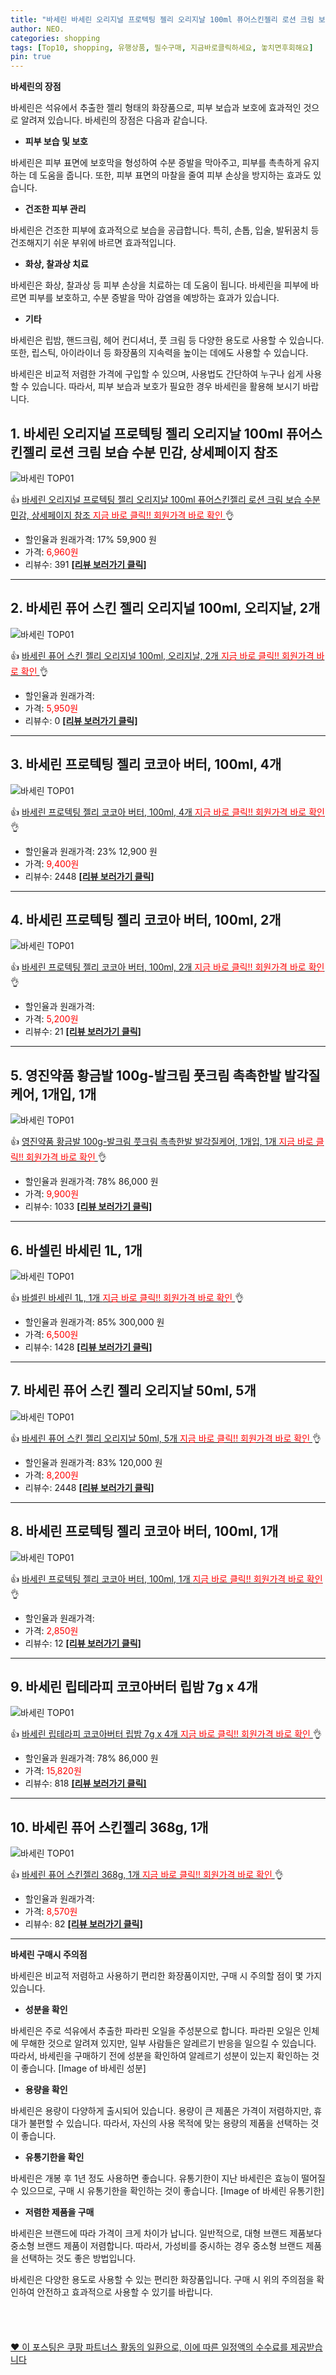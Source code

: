 ```yaml
---
title: "바세린 바세린 오리지널 프로텍팅 젤리 오리지날 100ml 퓨어스킨젤리 로션 크림 보습 수분 민감, 상세페이지 참조 필수 필요 추천 제품 비교 최저 가격 비교 장점 구매 후기 구매평"
author: NEO.
categories: shopping
tags: [Top10, shopping, 유행상품, 필수구매, 지금바로클릭하세요, 놓치면후회해요]
pin: true
---
```

**바세린의 장점**

바세린은 석유에서 추출한 젤리 형태의 화장품으로, 피부 보습과 보호에 효과적인 것으로 알려져 있습니다. 바세린의 장점은 다음과 같습니다.

* **피부 보습 및 보호**

바세린은 피부 표면에 보호막을 형성하여 수분 증발을 막아주고, 피부를 촉촉하게 유지하는 데 도움을 줍니다. 또한, 피부 표면의 마찰을 줄여 피부 손상을 방지하는 효과도 있습니다.

* **건조한 피부 관리**

바세린은 건조한 피부에 효과적으로 보습을 공급합니다. 특히, 손톱, 입술, 발뒤꿈치 등 건조해지기 쉬운 부위에 바르면 효과적입니다.

* **화상, 찰과상 치료**

바세린은 화상, 찰과상 등 피부 손상을 치료하는 데 도움이 됩니다. 바세린을 피부에 바르면 피부를 보호하고, 수분 증발을 막아 감염을 예방하는 효과가 있습니다.

* **기타**

바세린은 립밤, 핸드크림, 헤어 컨디셔너, 풋 크림 등 다양한 용도로 사용할 수 있습니다. 또한, 립스틱, 아이라이너 등 화장품의 지속력을 높이는 데에도 사용할 수 있습니다.

바세린은 비교적 저렴한 가격에 구입할 수 있으며, 사용법도 간단하여 누구나 쉽게 사용할 수 있습니다. 따라서, 피부 보습과 보호가 필요한 경우 바세린을 활용해 보시기 바랍니다.

   

## 1. 바세린 오리지널 프로텍팅 젤리 오리지날 100ml 퓨어스킨젤리 로션 크림 보습 수분 민감, 상세페이지 참조

![바세린 TOP01](https://thumbnail7.coupangcdn.com/thumbnails/remote/490x490ex/image/vendor_inventory/caa5/9cdd6c9f31b20601156a40bc9bdd5ccc3552d3ace946a3deaa4dd86fffda.png)


👍 [바세린 오리지널 프로텍팅 젤리 오리지날 100ml 퓨어스킨젤리 로션 크림 보습 수분 민감, 상세페이지 참조 <font color=red> 지금 바로 클릭!! 회원가격 바로 확인 </font> ](https://link.coupang.com/re/AFFSDP?lptag=AF3617701&subid=GithubCoopas&pageKey=6289656910&traceid=V0-153&itemId=12953466924&vendorItemId=87907657768) 👌 


- 할인율과 원래가격: 17%  59,900   원
- 가격: <span style='color:red'>6,960원</span>
- 리뷰수: 391  [**[리뷰 보러가기 클릭]**](https://link.coupang.com/re/AFFSDP?lptag=AF3617701&subid=GithubCoopas&pageKey=6289656910&traceid=V0-153&itemId=12953466924&vendorItemId=87907657768)

---


   

## 2. 바세린 퓨어 스킨 젤리 오리지널 100ml, 오리지날, 2개

![바세린 TOP01](https://thumbnail9.coupangcdn.com/thumbnails/remote/490x490ex/image/vendor_inventory/80d4/ee812fc6fadfce616799ad64a2d810ec618ced9e3712e33f81dcaa8e9a62.JPG)


👍 [바세린 퓨어 스킨 젤리 오리지널 100ml, 오리지날, 2개 <font color=red> 지금 바로 클릭!! 회원가격 바로 확인 </font> ](https://link.coupang.com/re/AFFSDP?lptag=AF3617701&subid=GithubCoopas&pageKey=4310015590&traceid=V0-153&itemId=7371044815&vendorItemId=87515970084) 👌 


- 할인율과 원래가격: 
- 가격: <span style='color:red'>5,950원</span>
- 리뷰수: 0  [**[리뷰 보러가기 클릭]**](https://link.coupang.com/re/AFFSDP?lptag=AF3617701&subid=GithubCoopas&pageKey=4310015590&traceid=V0-153&itemId=7371044815&vendorItemId=87515970084)

---


   

## 3. 바세린 프로텍팅 젤리 코코아 버터, 100ml, 4개

![바세린 TOP01](https://thumbnail8.coupangcdn.com/thumbnails/remote/490x490ex/image/retail/images/cf68a7f1-9861-4650-9b78-705b07827a9d3975423240341985966.png)


👍 [바세린 프로텍팅 젤리 코코아 버터, 100ml, 4개 <font color=red> 지금 바로 클릭!! 회원가격 바로 확인 </font> ](https://link.coupang.com/re/AFFSDP?lptag=AF3617701&subid=GithubCoopas&pageKey=6681194188&traceid=V0-153&itemId=18036780181&vendorItemId=85191203509) 👌 


- 할인율과 원래가격: 23%  12,900   원
- 가격: <span style='color:red'>9,400원</span>
- 리뷰수: 2448  [**[리뷰 보러가기 클릭]**](https://link.coupang.com/re/AFFSDP?lptag=AF3617701&subid=GithubCoopas&pageKey=6681194188&traceid=V0-153&itemId=18036780181&vendorItemId=85191203509)

---


   

## 4. 바세린 프로텍팅 젤리 코코아 버터, 100ml, 2개

![바세린 TOP01](https://thumbnail7.coupangcdn.com/thumbnails/remote/490x490ex/image/retail/images/19ca075d-d6a2-4986-87c1-710248ade214968926960824142778.png)


👍 [바세린 프로텍팅 젤리 코코아 버터, 100ml, 2개 <font color=red> 지금 바로 클릭!! 회원가격 바로 확인 </font> ](https://link.coupang.com/re/AFFSDP?lptag=AF3617701&subid=GithubCoopas&pageKey=6681194188&traceid=V0-153&itemId=18036781845&vendorItemId=85191204988) 👌 


- 할인율과 원래가격: 
- 가격: <span style='color:red'>5,200원</span>
- 리뷰수: 21  [**[리뷰 보러가기 클릭]**](https://link.coupang.com/re/AFFSDP?lptag=AF3617701&subid=GithubCoopas&pageKey=6681194188&traceid=V0-153&itemId=18036781845&vendorItemId=85191204988)

---


   

## 5. 영진약품 황금발 100g-발크림 풋크림 촉촉한발 발각질케어, 1개입, 1개

![바세린 TOP01](https://thumbnail6.coupangcdn.com/thumbnails/remote/490x490ex/image/vendor_inventory/f146/8c09c466f43cef084ea1855cfc90e660c9a7ec98b52b53af941fda490d3a.jpg)


👍 [영진약품 황금발 100g-발크림 풋크림 촉촉한발 발각질케어, 1개입, 1개 <font color=red> 지금 바로 클릭!! 회원가격 바로 확인 </font> ](https://link.coupang.com/re/AFFSDP?lptag=AF3617701&subid=GithubCoopas&pageKey=7670001540&traceid=V0-153&itemId=20457957152&vendorItemId=87537894327) 👌 


- 할인율과 원래가격: 78%  86,000   원
- 가격: <span style='color:red'>9,900원</span>
- 리뷰수: 1033  [**[리뷰 보러가기 클릭]**](https://link.coupang.com/re/AFFSDP?lptag=AF3617701&subid=GithubCoopas&pageKey=7670001540&traceid=V0-153&itemId=20457957152&vendorItemId=87537894327)

---


   

## 6. 바셀린 바세린 1L, 1개

![바세린 TOP01](https://thumbnail10.coupangcdn.com/thumbnails/remote/490x490ex/image/vendor_inventory/e1b8/a63f7082ee943f1fd53dc3ed9e8af9ea38816eb73f923aab701ac94b8393.jpeg)


👍 [바셀린 바세린 1L, 1개 <font color=red> 지금 바로 클릭!! 회원가격 바로 확인 </font> ](https://link.coupang.com/re/AFFSDP?lptag=AF3617701&subid=GithubCoopas&pageKey=7373447132&traceid=V0-153&itemId=19025836769&vendorItemId=86150055571) 👌 


- 할인율과 원래가격: 85%  300,000   원
- 가격: <span style='color:red'>6,500원</span>
- 리뷰수: 1428  [**[리뷰 보러가기 클릭]**](https://link.coupang.com/re/AFFSDP?lptag=AF3617701&subid=GithubCoopas&pageKey=7373447132&traceid=V0-153&itemId=19025836769&vendorItemId=86150055571)

---


   

## 7. 바세린 퓨어 스킨 젤리 오리지날 50ml, 5개

![바세린 TOP01](https://thumbnail7.coupangcdn.com/thumbnails/remote/490x490ex/image/vendor_inventory/ba0c/5f12e5adff9fd98d1c478e0ba097190601cd2bb1fcff5d7f8cad591341fb.jpg)


👍 [바세린 퓨어 스킨 젤리 오리지날 50ml, 5개 <font color=red> 지금 바로 클릭!! 회원가격 바로 확인 </font> ](https://link.coupang.com/re/AFFSDP?lptag=AF3617701&subid=GithubCoopas&pageKey=4310015590&traceid=V0-153&itemId=17971790524&vendorItemId=80972432682) 👌 


- 할인율과 원래가격: 83%  120,000   원
- 가격: <span style='color:red'>8,200원</span>
- 리뷰수: 2448  [**[리뷰 보러가기 클릭]**](https://link.coupang.com/re/AFFSDP?lptag=AF3617701&subid=GithubCoopas&pageKey=4310015590&traceid=V0-153&itemId=17971790524&vendorItemId=80972432682)

---


   

## 8. 바세린 프로텍팅 젤리 코코아 버터, 100ml, 1개

![바세린 TOP01](https://thumbnail10.coupangcdn.com/thumbnails/remote/490x490ex/image/retail/images/2020/10/22/9/8/2e67eb91-8d2e-4973-8e14-594210018f0b.jpg)


👍 [바세린 프로텍팅 젤리 코코아 버터, 100ml, 1개 <font color=red> 지금 바로 클릭!! 회원가격 바로 확인 </font> ](https://link.coupang.com/re/AFFSDP?lptag=AF3617701&subid=GithubCoopas&pageKey=6681194188&traceid=V0-153&itemId=15407042463&vendorItemId=72324677589) 👌 


- 할인율과 원래가격: 
- 가격: <span style='color:red'>2,850원</span>
- 리뷰수: 12  [**[리뷰 보러가기 클릭]**](https://link.coupang.com/re/AFFSDP?lptag=AF3617701&subid=GithubCoopas&pageKey=6681194188&traceid=V0-153&itemId=15407042463&vendorItemId=72324677589)

---


   

## 9. 바세린 립테라피 코코아버터 립밤 7g x 4개

![바세린 TOP01](https://thumbnail9.coupangcdn.com/thumbnails/remote/490x490ex/image/vendor_inventory/4074/b705f2315f642d17f1cd4c62d27750a7d4d63797ca83050ef6e69dbb6d76.png)


👍 [바세린 립테라피 코코아버터 립밤 7g x 4개 <font color=red> 지금 바로 클릭!! 회원가격 바로 확인 </font> ](https://link.coupang.com/re/AFFSDP?lptag=AF3617701&subid=GithubCoopas&pageKey=6291102152&traceid=V0-153&itemId=18215766180&vendorItemId=87588537100) 👌 


- 할인율과 원래가격: 78%  86,000   원
- 가격: <span style='color:red'>15,820원</span>
- 리뷰수: 818  [**[리뷰 보러가기 클릭]**](https://link.coupang.com/re/AFFSDP?lptag=AF3617701&subid=GithubCoopas&pageKey=6291102152&traceid=V0-153&itemId=18215766180&vendorItemId=87588537100)

---


   

## 10. 바세린 퓨어 스킨젤리 368g, 1개

![바세린 TOP01](https://thumbnail7.coupangcdn.com/thumbnails/remote/490x490ex/image/retail/images/5979895369800022-323b84ef-9c01-4dc0-b81d-c599855f5ed6.jpg)


👍 [바세린 퓨어 스킨젤리 368g, 1개 <font color=red> 지금 바로 클릭!! 회원가격 바로 확인 </font> ](https://link.coupang.com/re/AFFSDP?lptag=AF3617701&subid=GithubCoopas&pageKey=2155390739&traceid=V0-153&itemId=3660960634&vendorItemId=78103838969) 👌 


- 할인율과 원래가격: 
- 가격: <span style='color:red'>8,570원</span>
- 리뷰수: 82  [**[리뷰 보러가기 클릭]**](https://link.coupang.com/re/AFFSDP?lptag=AF3617701&subid=GithubCoopas&pageKey=2155390739&traceid=V0-153&itemId=3660960634&vendorItemId=78103838969)

---
**바세린 구매시 주의점**

바세린은 비교적 저렴하고 사용하기 편리한 화장품이지만, 구매 시 주의할 점이 몇 가지 있습니다.

* **성분을 확인**

바세린은 주로 석유에서 추출한 파라핀 오일을 주성분으로 합니다. 파라핀 오일은 인체에 무해한 것으로 알려져 있지만, 일부 사람들은 알레르기 반응을 일으킬 수 있습니다. 따라서, 바세린을 구매하기 전에 성분을 확인하여 알레르기 성분이 있는지 확인하는 것이 좋습니다.
[Image of 바세린 성분]

* **용량을 확인**

바세린은 용량이 다양하게 출시되어 있습니다. 용량이 큰 제품은 가격이 저렴하지만, 휴대가 불편할 수 있습니다. 따라서, 자신의 사용 목적에 맞는 용량의 제품을 선택하는 것이 좋습니다.

* **유통기한을 확인**

바세린은 개봉 후 1년 정도 사용하면 좋습니다. 유통기한이 지난 바세린은 효능이 떨어질 수 있으므로, 구매 시 유통기한을 확인하는 것이 좋습니다.
[Image of 바세린 유통기한]

* **저렴한 제품을 구매**

바세린은 브랜드에 따라 가격이 크게 차이가 납니다. 일반적으로, 대형 브랜드 제품보다 중소형 브랜드 제품이 저렴합니다. 따라서, 가성비를 중시하는 경우 중소형 브랜드 제품을 선택하는 것도 좋은 방법입니다.

바세린은 다양한 용도로 사용할 수 있는 편리한 화장품입니다. 구매 시 위의 주의점을 확인하여 안전하고 효과적으로 사용할 수 있기를 바랍니다.<br><br><br><br><br> [ ❤  이 포스팅은 쿠팡 파트너스 활동의 일환으로, 이에 따른 일정액의 수수료를 제공받습니다](https://link.coupang.com/a/bcEFyh)